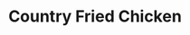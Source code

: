 ---
title: "Country Fried Chicken"
price: "$13.00"
category: "Dinner"
img: "src/images/menu/burrito.jpg"
desc: "Hand-breaded chicken fried steak, golden fried topped with country gravy"
---